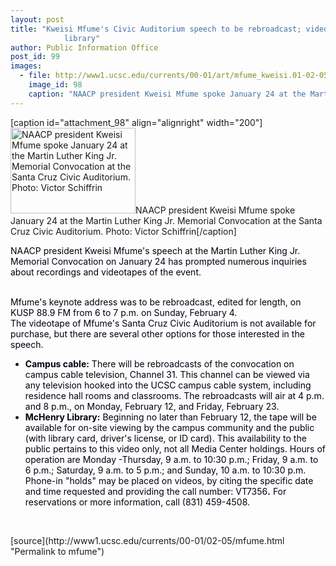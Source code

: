 ```yaml
---
layout: post
title: "Kweisi Mfume's Civic Auditorium speech to be rebroadcast; videotape to be at
			library"
author: Public Information Office
post_id: 99
images:
  - file: http://www1.ucsc.edu/currents/00-01/art/mfume_kweisi.01-02-05.200.jpg
    image_id: 98
    caption: "NAACP president Kweisi Mfume spoke January 24 at the Martin Luther King Jr. Memorial Convocation at the Santa Cruz Civic Auditorium. Photo: Victor Schiffrin"
---
```


[caption id="attachment_98" align="alignright" width="200"]<a href="http://localhost/mysite/wp-content/uploads/2001/02/mfume_kweisi.01-02-05.200.jpg"><img class="size-full wp-image-98" src="http://localhost/mysite/wp-content/uploads/2001/02/mfume_kweisi.01-02-05.200.jpg" alt="NAACP president Kweisi Mfume spoke January 24 at the Martin Luther King Jr. Memorial Convocation at the Santa Cruz Civic Auditorium. Photo: Victor Schiffrin" width="200" height="137" /></a>NAACP president Kweisi Mfume spoke January 24 at the Martin Luther King Jr. Memorial Convocation at the Santa Cruz Civic Auditorium. Photo: Victor Schiffrin[/caption]
<p>
  <font color="#00000F">NAACP president Kweisi Mfume's speech at the Martin Luther King Jr. Memorial Convocation on January 24 has prompted numerous inquiries about recordings and videotapes of the event.</font><br>
</p><br>
<font color="#00000F">Mfume's keynote address was to be rebroadcast, edited for length, on KUSP 88.9 FM from 6 to 7 p.m. on Sunday, February 4.<br>
The videotape of Mfume's Santa Cruz Civic Auditorium is not available for purchase, but there are several other options for those interested in the speech.</font>
<ul>
  <li>
    <font color="#00000F"><b>Campus cable:</b> There will be rebroadcasts of the convocation on campus cable television, Channel 31. This channel can be viewed via any television hooked into the UCSC campus cable system, including residence hall rooms and classrooms. The rebroadcasts will air at 4 p.m. and 8 p.m., on Monday, February 12, and Friday, February 23.</font>
  </li>
  <li>
    <font color="#00000F"><b>McHenry Library:</b> Beginning no later than February 12, the tape will be available for on-site viewing by the campus community and the public (with library card, driver's license, or ID card). This availability to the public pertains to this video only, not all Media Center holdings. Hours of operation are Monday -Thursday, 9 a.m. to 10:30 p.m.; Friday, 9 a.m. to 6 p.m.; Saturday, 9 a.m. to 5 p.m.; and Sunday, 10 a.m. to 10:30 p.m. Phone-in "holds" may be placed on videos, by citing the specific date and time requested and providing the call number: VT7356<b>.</b> For reservations or more information, call (831) 459-4508.</font>
  </li>
</ul>
<p>
  <br>

</p>
[source](http://www1.ucsc.edu/currents/00-01/02-05/mfume.html "Permalink to mfume")
